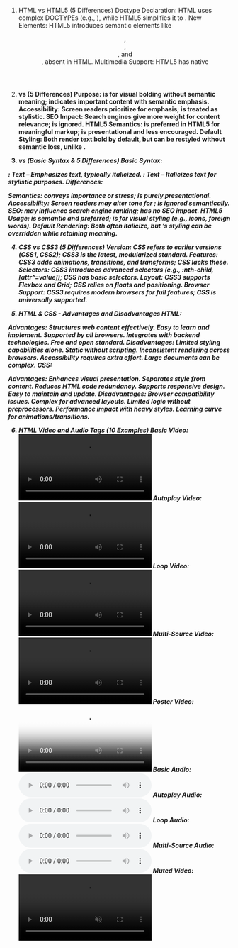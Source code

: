 1. HTML vs HTML5 (5 Differences)
Doctype Declaration: HTML uses complex DOCTYPEs (e.g., <!DOCTYPE HTML PUBLIC "-//W3C//DTD HTML 4.01//EN">), while HTML5 simplifies it to <!DOCTYPE html>.
New Elements: HTML5 introduces semantic elements like <header>, <footer>, <article>, and <section>, absent in HTML.
Multimedia Support: HTML5 has native <audio> and <video> tags, reducing plugin dependency (e.g., Flash), unlike HTML.
Canvas and SVG: HTML5 supports <canvas> for dynamic graphics and better SVG integration; HTML lacks these.
APIs and Features: HTML5 includes APIs (e.g., Geolocation, Web Storage); HTML has limited scripting capabilities.

2. <b> vs <strong> (5 Differences)
Purpose: <b> is for visual bolding without semantic meaning; <strong> indicates important content with semantic emphasis.
Accessibility: Screen readers prioritize <strong> for emphasis; <b> is treated as stylistic.
SEO Impact: Search engines give <strong> more weight for content relevance; <b> is ignored.
HTML5 Semantics: <strong> is preferred in HTML5 for meaningful markup; <b> is presentational and less encouraged.
Default Styling: Both render text bold by default, but <b> can be restyled without semantic loss, unlike <strong>.

3. <em> vs <i> (Basic Syntax & 5 Differences)
Basic Syntax:

<em>: <em>Text</em> – Emphasizes text, typically italicized.
<i>: <i>Text</i> – Italicizes text for stylistic purposes.
Differences:

Semantics: <em> conveys importance or stress; <i> is purely presentational.
Accessibility: Screen readers may alter tone for <em>; <i> is ignored semantically.
SEO: <em> may influence search engine ranking; <i> has no SEO impact.
HTML5 Usage: <em> is semantic and preferred; <i> is for visual styling (e.g., icons, foreign words).
Default Rendering: Both often italicize, but <em>’s styling can be overridden while retaining meaning.

4. CSS vs CSS3 (5 Differences)
Version: CSS refers to earlier versions (CSS1, CSS2); CSS3 is the latest, modularized standard.
Features: CSS3 adds animations, transitions, and transforms; CSS lacks these.
Selectors: CSS3 introduces advanced selectors (e.g., :nth-child, [attr^=value]); CSS has basic selectors.
Layout: CSS3 supports Flexbox and Grid; CSS relies on floats and positioning.
Browser Support: CSS3 requires modern browsers for full features; CSS is universally supported.

5. HTML & CSS - Advantages and Disadvantages
HTML:

Advantages:
Structures web content effectively.
Easy to learn and implement.
Supported by all browsers.
Integrates with backend technologies.
Free and open standard.
Disadvantages:
Limited styling capabilities alone.
Static without scripting.
Inconsistent rendering across browsers.
Accessibility requires extra effort.
Large documents can be complex.
CSS:

Advantages:
Enhances visual presentation.
Separates style from content.
Reduces HTML code redundancy.
Supports responsive design.
Easy to maintain and update.
Disadvantages:
Browser compatibility issues.
Complex for advanced layouts.
Limited logic without preprocessors.
Performance impact with heavy styles.
Learning curve for animations/transitions.

6. HTML Video and Audio Tags (10 Examples)
Basic Video: <video src="video.mp4" controls>Your browser does not support video.</video>
Autoplay Video: <video src="video.mp4" autoplay controls>Your browser does not support video.</video>
Loop Video: <video src="video.mp4" loop controls>Your browser does not support video.</video>
Multi-Source Video: <video controls><source src="video.mp4" type="video/mp4"><source src="video.webm" type="video/webm">Your browser does not support video.</video>
Poster Video: <video src="video.mp4" poster="poster.jpg" controls>Your browser does not support video.</video>
Basic Audio: <audio src="audio.mp3" controls>Your browser does not support audio.</audio>
Autoplay Audio: <audio src="audio.mp3" autoplay controls>Your browser does not support audio.</audio>
Loop Audio: <audio src="audio.mp3" loop controls>Your browser does not support audio.</audio>
Multi-Source Audio: <audio controls><source src="audio.mp3" type="audio/mpeg"><source src="audio.ogg" type="audio/ogg">Your browser does not support audio.</audio>
Muted Video: <video src="video.mp4" muted controls>Your browser does not support video.</video>

